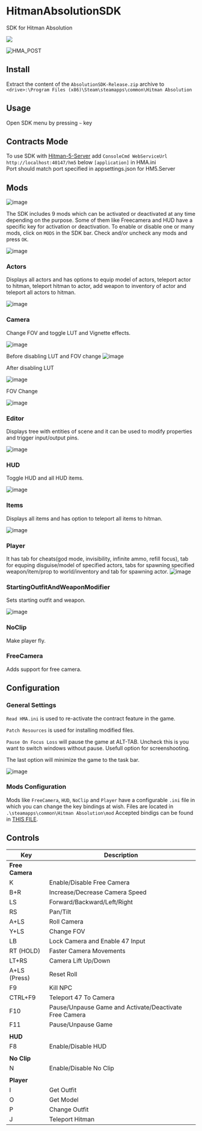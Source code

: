 # HitmanAbsolutionSDK
 SDK for Hitman Absolution

<a href="https://discord.gg/6UDtuYhZP6" title="Join the absolution-modding channel">
	<img src="https://img.shields.io/badge/discord-join-7289DA.svg?logo=discord&longCache=true&style=flat" />
</a>

![HMA_POST](https://github.com/user-attachments/assets/0bfcc67d-f588-4b8a-98c8-f5108a2e4bcb)

## Install
Extract the content of the `AbsolutionSDK-Release.zip` archive to `<drive>:\Program Files (x86)\Steam\steamapps\common\Hitman Absolution`

## Usage
Open SDK menu by pressing `~` key

## Contracts Mode
To use SDK with [Hitman-5-Server](https://github.com/LennardF1989/Hitman-5-Server) add `ConsoleCmd WebServiceUrl http://localhost:40147/hm5` below `[application]` in HMA.ini \
Port should match port specified in appsettings.json for HM5.Server

## Mods
![image](https://github.com/user-attachments/assets/9ad1b04b-90da-4f3b-9a0b-d198c1c16fd0)

The SDK includes 9 mods which can be activated or deactivated at any time depending on the purpose. Some of them like Freecamera and HUD have a specific key for activation or deactivation.
To enable or disable one or many mods, click on `MODS` in the SDK bar. Check and/or uncheck any mods and press `OK`. <p></p>
![image](https://github.com/user-attachments/assets/01b7624f-2fcd-4357-89e0-e40d301c5ae4)

### Actors
Displays all actors and has options to equip model of actors, teleport actor to hitman, teleport hitman to actor, add weapon to inventory of actor and teleport all actors to hitman. <p></p>
![image](https://github.com/user-attachments/assets/a47b3fd8-7815-4547-bdd5-908c62170ab8)

### Camera
Change FOV and toggle LUT and Vignette effects. <p></p>
![image](https://github.com/user-attachments/assets/c486b511-0474-4ac9-8a03-943829a4c2ed)

Before disabling LUT and FOV change
![image](https://github.com/user-attachments/assets/1ff8f9ac-bc1b-418d-9f6f-85d948a0182a)
<p></p>
After disabling LUT 

![image](https://github.com/user-attachments/assets/70b34a57-b5fd-4ee0-8c96-802af886d24c)
<p></p>
FOV Change

![image](https://github.com/user-attachments/assets/1cf859ee-8843-4749-a50f-d01088311e78)


### Editor
Displays tree with entities of scene and it can be used to modify properties and trigger input/output pins. <p></p>
![image](https://github.com/user-attachments/assets/efd5a54f-3060-47eb-be82-5fb6a8e6e76b)

### HUD
Toggle HUD and all HUD items. <p></p>
![image](https://github.com/user-attachments/assets/40d6ec87-cab2-449b-acea-e4df94af016f)

### Items
Displays all items and has option to teleport all items to hitman. <p></p>
![image](https://github.com/user-attachments/assets/68f62784-3151-4494-b464-2aa0fa646c2d)

### Player
It has tab for cheats(god mode, invisibility, infinite ammo, refill focus), tab for equping disguise/model of specified actors, tabs for spawning specified weapon/item/prop to world/inventory and tab for spawning actor.
![image](https://github.com/user-attachments/assets/9ad3d39a-97d6-4036-85ca-bf4759850534)

### StartingOutfitAndWeaponModifier
Sets starting outfit and weapon. <p></p>
![image](https://github.com/user-attachments/assets/77ae42a8-d34f-4d79-aa8a-a2632c2788a5)

### NoClip
Make player fly.

### FreeCamera
Adds support for free camera.

## Configuration

### General Settings
`Read HMA.ini` is used to re-activate the contract feature in the game. <p></p>
`Patch Resources` is used for installing modified files. <p></p>
`Pause On Focus Loss` will pause the game at ALT-TAB. Uncheck this is you want to switch windows without pause. Usefull option for screenshooting. <p></p>
The last option will minimize the game to the task bar. <p></p>
![image](https://github.com/user-attachments/assets/b9c25952-6a79-484a-815f-1d2d9e92f267)


### Mods Configuration
Mods like `FreeCamera`, `HUD`, `NoClip` and `Player` have a configurable `.ini` file in which you can change the key bindings at wish.
Files are located in `.\steamapps\common\Hitman Absolution\mod`
Accepted bindigs can be found in [THIS FILE](https://github.com/user-attachments/files/18822180/keys.txt).

## Controls

|Key | Description|
| -------- | ----------- |
|**Free Camera**||
|K |	Enable/Disable Free Camera|
|B+R |	Increase/Decrease Camera Speed|
|LS |	Forward/Backward/Left/Right|
|RS |	Pan/Tilt|
|A+LS |	Roll Camera|
|Y+LS |	Change FOV|
|LB |	Lock Camera and Enable 47 Input|
|RT (HOLD) |	Faster Camera Movements|
|LT+RS |	Camera Lift Up/Down|
|A+LS (Press)|	Reset Roll|
|F9 |	Kill NPC|
|CTRL+F9|	Teleport 47 To Camera|
|F10 |	Pause/Unpause Game and Activate/Deactivate Free Camera|
|F11 |	Pause/Unpause Game|
| | |
|**HUD**| |
|F8 |Enable/Disable HUD|
| | |
|**No Clip**| |
|N |Enable/Disable No Clip|
| | |
|**Player** | |
|I |Get Outfit|
|O |Get Model|
|P | Change Outfit|
|J |Teleport Hitman|



<!---
| Name | Description |
| -------- | ----------- |
| [Actors](/Mods/Actors) | Displays all actors and has options to equip model of actors, teleport actor to hitman, teleport hitman to actor, add weapon to inventory of actor and teleport all actors to hitman. |
| [Player](/Mods/Player) | It has tab for cheats(god mode, invisibility, infinite ammo, refill focus), tab for equping disguise/model of specified actors, tabs for spawning specified weapon/item/prop to world/inventory and tab for spawning actor. |
| [Editor](/Mods/Editor) | Displays tree with entities of scene and it can be used to modify properties and trigger input/output pins. |
| [Items](/Mods/Items) | Displays all items and has option to teleport all items to hitman. |
| [StartingOutfitAndWeaponModifier](/Mods/StartingOutfitAndWeaponModifier) | Sets starting outfit and weapon. |
| [FreeCamera](/Mods/FreeCamera) | Adds support for free camera. |
| [Noclip](/Mods/Noclip) | Make player fly. |
| [HUD](/Mods/HUD) | Toggle HUD and all HUD items. |
| [Camera](/Mods/Camera) | Change FOV and toggle LUT and Vignette effects. |
--->
